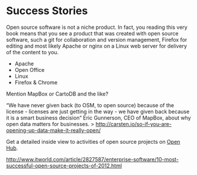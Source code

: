 # Success Stories

Open source software is not a niche product. In fact, you reading this very book means that you see a product that was created with open source software, such a git for collaboration and version management, Firefox for editing and most likely Apache or nginx on a Linux web server for delivery of the content to you.

* Apache
* Open Office
* Linux
* Firefox & Chrome


Mention MapBox or CartoDB and the like?

“We have never given back (to OSM, to open source) because of the license - licenses are just getting in the way - we have given back because it is a smart business decision“ Eric Gunnerson, CEO of MapBox, about why open data matters for businesses. > http://carsten.io/so-if-you-are-opening-up-data-make-it-really-open/


Get a detailed inside view to activities of open source projects on [Open Hub](https://www.openhub.net/).


http://www.itworld.com/article/2827587/enterprise-software/10-most-successful-open-source-projects-of-2012.html

